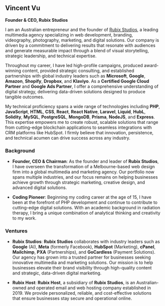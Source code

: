 ## Vincent Vu  
**Founder & CEO, Rubix Studios**

I am an Australian entrepreneur and the founder of [Rubix Studios](https://rubixstudios.com.au), a leading multimedia agency specializing in web development, branding, videography, photography, marketing, and digital solutions. Our company is driven by a commitment to delivering results that resonate with audiences and generate measurable impact through a blend of visual storytelling, strategic leadership, and technical expertise.

Throughout my career, I have led high-profile campaigns, produced award-winning content, provided strategic consulting, and established partnerships with global industry leaders such as **Microsoft**, **Google**, **Amazon**, **Shopify**, **Dropbox**, and **Klaviyo**. As a **Certified Google Cloud Partner** and **Google Ads Partner**, I offer a comprehensive understanding of digital strategy, delivering data-driven solutions designed to produce tangible outcomes.

My technical proficiency spans a wide range of technologies including **PHP**, **JavaScript**, **HTML**, **CSS**, **React**, **React Native**, **Laravel**, **Liquid**, **HubL**, **Solidity**, **MySQL**, **PostgreSQL**, **MongoDB**, **Prisma**, **NodeJS**, and **Express**. This expertise empowers me to create robust, scalable solutions that range from cutting-edge blockchain applications to seamless integrations with CRM platforms like HubSpot. I firmly believe that innovation, persistence, and technical acumen can drive success across any industry.

### Background

- **Founder, CEO & Chairman**: As the founder and leader of **Rubix Studios**, I have overseen the transformation of a Melbourne-based web design firm into a global multimedia and marketing agency. Our portfolio now spans multiple industries, and our focus remains on helping businesses achieve growth through strategic marketing, creative design, and advanced digital solutions.

- **Coding Pioneer**: Beginning my coding career at the age of 15, I have been at the forefront of PHP development and continue to contribute to cutting-edge digital solutions. With an academic background in radiation therapy, I bring a unique combination of analytical thinking and creativity to my work.

### Ventures

- **Rubix Studios**: **Rubix Studios** collaborates with industry leaders such as **Google** (AI), **Meta** (formerly Facebook), **HubSpot** (Marketing), **cPanel**, **Mailchimp**, **PXA** (Partnerships), and **GoCardless** (Payment Solutions). Our agency has grown into a trusted partner for businesses seeking innovative multimedia and marketing solutions. Our mission is to help businesses elevate their brand visibility through high-quality content and strategic, data-driven digital marketing.

- **Rubix Host**: **Rubix Host**, a subsidiary of **Rubix Studios**, is an Australian-owned and operated email and web hosting company established in 2019. We provide personalized, reliable, and cost-effective solutions that ensure businesses stay secure and operational online.
